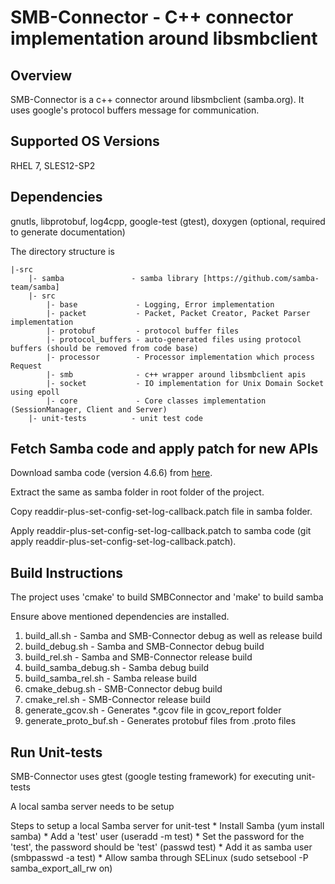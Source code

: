
SMB-Connector - C++ connector implementation around libsmbclient
=============================================

Overview
---------

SMB-Connector is a c++ connector around libsmbclient (samba.org).
It uses google's protocol buffers message for communication.

Supported OS Versions
----------------------
RHEL 7, SLES12-SP2


Dependencies
---------------------
gnutls, libprotobuf, log4cpp, google-test (gtest), doxygen (optional, required to generate documentation)

The directory structure is
```
|-src
    |- samba               - samba library [https://github.com/samba-team/samba]
    |- src
        |- base             - Logging, Error implementation
        |- packet           - Packet, Packet Creator, Packet Parser implementation
        |- protobuf         - protocol buffer files
        |- protocol_buffers - auto-generated files using protocol buffers (should be removed from code base)
        |- processor        - Processor implementation which process Request
        |- smb              - c++ wrapper around libsmbclient apis
        |- socket           - IO implementation for Unix Domain Socket using epoll
        |- core             - Core classes implementation (SessionManager, Client and Server)
    |- unit-tests          - unit test code
```

Fetch Samba code and apply patch for new APIs
----------------
Download samba code (version 4.6.6) from [here](https://download.samba.org/pub/samba/stable/samba-4.6.6.tar.gz).

Extract the same as samba folder in root folder of the project.

Copy readdir-plus-set-config-set-log-callback.patch file in samba folder.

Apply readdir-plus-set-config-set-log-callback.patch to samba code (git apply readdir-plus-set-config-set-log-callback.patch).

Build Instructions
--------------------

The project uses 'cmake' to build SMBConnector and 'make' to build samba

Ensure above mentioned dependencies are installed.

1. build_all.sh             - Samba and SMB-Connector debug as well as release build
2. build_debug.sh           - Samba and SMB-Connector debug build
3. build_rel.sh             - Samba and SMB-Connector release build
4. build_samba_debug.sh     - Samba debug build
5. build_samba_rel.sh       - Samba release build
6. cmake_debug.sh           - SMB-Connector debug build
7. cmake_rel.sh             - SMB-Connector release build
8. generate_gcov.sh         - Generates *.gcov file in gcov_report folder
9. generate_proto_buf.sh    - Generates protobuf files from .proto files


Run Unit-tests
---------------------

SMB-Connector uses gtest (google testing framework) for executing unit-tests

A local samba server needs to be setup

Steps to setup a local Samba server for unit-test
    * Install Samba (yum install samba)
    * Add a 'test' user (useradd -m test)
    * Set the password for the 'test', the password should be 'test' (passwd test)
    * Add it as samba user (smbpasswd -a test)
    * Allow samba through SELinux (sudo setsebool -P samba_export_all_rw on)
